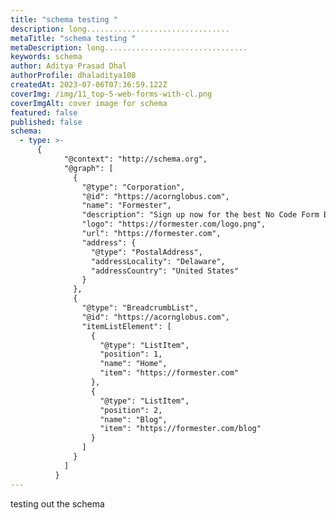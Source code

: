```yaml
---
title: "schema testing "
description: long................................
metaTitle: "schema testing "
metaDescription: long................................
keywords: schema
author: Aditya Prasad Dhal
authorProfile: dhaladitya108
createdAt: 2023-07-06T07:36:59.122Z
coverImg: /img/11_top-5-web-forms-with-cl.png
coverImgAlt: cover image for schema
featured: false
published: false
schema:
  - type: >-
      {
            "@context": "http://schema.org",
            "@graph": [
              {
                "@type": "Corporation",
                "@id": "https://acornglobus.com",
                "name": "Formester",
                "description": "Sign up now for the best No Code Form Builder! Create stunning HTML Forms with Formester's easy-to-use Online HTML Form Builder. Start building today!",
                "logo": "https://formester.com/logo.png",
                "url": "https://formester.com",
                "address": {
                  "@type": "PostalAddress",
                  "addressLocality": "Delaware",
                  "addressCountry": "United States"
                }
              },
              {
                "@type": "BreadcrumbList",
                "@id": "https://acornglobus.com",
                "itemListElement": [
                  {
                    "@type": "ListItem",
                    "position": 1,
                    "name": "Home",
                    "item": "https://formester.com"
                  },
                  {
                    "@type": "ListItem",
                    "position": 2,
                    "name": "Blog",
                    "item": "https://formester.com/blog"
                  }
                ]
              }
            ]
          }
---
```

t﻿esting out the schema